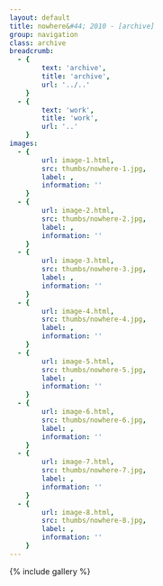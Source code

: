 ```yaml
---
layout: default
title: nowhere&#44; 2010 - [archive]
group: navigation
class: archive
breadcrumb:
  - {
  		text: 'archive',
  		title: 'archive',
  		url: '../..'
	}
  - {
  		text: 'work',
  		title: 'work',
  		url: '..'
	}
images:
  - {
		url: image-1.html, 
		src: thumbs/nowhere-1.jpg,
		label: ,
		information: ''
	}
  - {
		url: image-2.html, 
		src: thumbs/nowhere-2.jpg,
		label: ,
		information: ''
	}
  - {
		url: image-3.html, 
		src: thumbs/nowhere-3.jpg,
		label: ,
		information: ''
	}
  - {
		url: image-4.html, 
		src: thumbs/nowhere-4.jpg,
		label: ,
		information: ''
	}
  - {
		url: image-5.html, 
		src: thumbs/nowhere-5.jpg,
		label: ,
		information: ''
	}
  - {
		url: image-6.html, 
		src: thumbs/nowhere-6.jpg,
		label: ,
		information: ''
	}
  - {
		url: image-7.html, 
		src: thumbs/nowhere-7.jpg,
		label: ,
		information: ''
	}
  - {
		url: image-8.html, 
		src: thumbs/nowhere-8.jpg,
		label: ,
		information: ''
	}
---
```


{% include gallery %}
